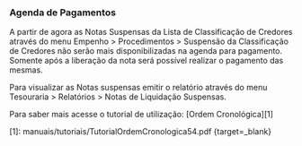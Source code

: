 ### **Agenda de Pagamentos**

A partir de agora as Notas Suspensas da Lista de Classificação de Credores através do menu Empenho > Procedimentos > Suspensão da Classificação de Credores não serão mais disponibilizadas na agenda para pagamento. Somente após a liberação da nota será possível realizar o pagamento das mesmas. 

Para visualizar as Notas suspensas emitir o  relatório através do menu Tesouraria > Relatórios > Notas de Liquidação Suspensas.

Para saber mais acesse o tutorial de utilização: [Ordem Cronológica][1]


  [1]: manuais/tutoriais/TutorialOrdemCronologica54.pdf {target=_blank}



